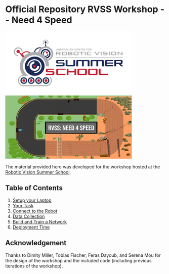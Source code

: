 # Official Repository RVSS Workshop -- Need 4 Speed

<img src="pics/RVSS-logo-col.med.jpg" width="400" height="200"><img src="pics/FrontPage_Need4Speed.jpg" width="400" height="200">

The material provided here was developed for the workshop hosted at the [Robotic Vision Summer School](https://www.rvss.org.au/).

## Table of Contents
  1. [Setup your Laptop](instructions/Preparation.md)
  2. [Your Task](instructions/Task.md)
  3. [Connect to the Robot](instructions/ControlRobot.md)
  4. [Data Collection](instructions/DataCollection.md)
  5. [Build and Train a Network](instructions/NetworkTraining.md)
  6. [Deployment Time](instructions/NetworkDeployed.md)

## Acknowledgement
Thanks to Dimity Miller, Tobias Fischer, Feras Dayoub, and Serena Mou for the design of the workshop and the included code (including previous iterations of the workshop).
